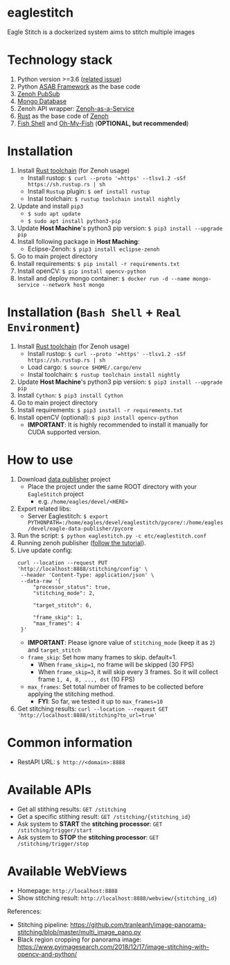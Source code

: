 # eaglestitch
Eagle Stitch is a dockerized system aims to stitch multiple images

# Technology stack
1. Python version >=3.6 ([related issue](https://github.com/eclipse-zenoh/zenoh-python/commit/0e9b37780730b13b827e949e941922f53e5626b4))
2. Python [ASAB Framework](https://github.com/TeskaLabs/asab) as the base code
3. [Zenoh PubSub](http://zenoh.io/)
4. [Mongo Database](https://www.mongodb.com/)
5. Zenoh API wrapper: [Zenoh-as-a-Service](https://github.com/ardihikaru/zenoh-as-a-service)
6. [Rust](https://www.rust-lang.org/) as the base code of [Zenoh](http://zenoh.io/)
7. [Fish Shell](https://github.com/fish-shell/fish-shell) 
    and [Oh-My-Fish](https://github.com/oh-my-fish/oh-my-fish) (**OPTIONAL, but recommended**)

# Installation
1. Install [Rust toolchain](https://rustup.rs/) (for Zenoh usage)
    - Install rustop: `$ curl --proto '=https' --tlsv1.2 -sSf https://sh.rustup.rs | sh`
    - Install `Rustup` plugin:
        `$ omf install rustup`
    - Instal toolchain: `$ rustup toolchain install nightly`
2. Update and install `pip3`
    - `$ sudo apt update`
    - `$ sudo apt install python3-pip`
3. Update **Host Machine**'s python3 pip version: `$ pip3 install --upgrade pip`
4. Install following package in **Host Maching**:
    - Eclipse-Zenoh: `$ pip3 install eclipse-zenoh`
5. Go to main project directory
6. Install requirements: `$ pip install -r requirements.txt`
7. Install openCV: `$ pip install opencv-python`
8. Install and deploy mongo container: `$ docker run -d --name mongo-service --network host mongo`

# Installation (`Bash Shell` + `Real Environment`)
1. Install [Rust toolchain](https://rustup.rs/) (for Zenoh usage)
    - Install rustop: `$ curl --proto '=https' --tlsv1.2 -sSf https://sh.rustup.rs | sh`
    - Load cargo: `$ source $HOME/.cargo/env`
    - Instal toolchain: `$ rustup toolchain install nightly`
2. Update **Host Machine**'s python3 pip version: `$ pip3 install --upgrade pip`
3. Install `Cython`: `$ pip3 install Cython`
4. Go to main project directory
5. Install requirements: `$ pip3 install -r requirements.txt`
6. Install openCV (optional): `$ pip3 install opencv-python`
    - **IMPORTANT**: It is highly recommended to install it manually for CUDA supported version.

# How to use
1. Download [data publisher](https://github.com/ardihikaru/eagle-data-publisher) project
    - Place the project under the same ROOT directory with your `EagleStitch` project
        - e.g. `/home/eagles/devel/<HERE>`
2. Export related libs: 
    - Server Eaglestitch: `$ export PYTHONPATH=:/home/eagles/devel/eaglestitch/pycore/:/home/eagles/devel/eagle-data-publisher/pycore`
3. Run the script: `$ python eaglestitch.py -c etc/eaglestitch.conf`
4. Running zenoh publisher ([follow the tutorial](https://github.com/ardihikaru/eagle-data-publisher/blob/main/README.md)).
5. Live update config:
   ``` 
   curl --location --request PUT 'http://localhost:8888/stitching/config' \
    --header 'Content-Type: application/json' \
    --data-raw '{
        "processor_status": true,
        "stitching_mode": 2,
        
        "target_stitch": 6,
    
        "frame_skip": 1,
        "max_frames": 4
    }' 
   ```
    - **IMPORTANT**: Please ignore value of `stitching_mode` (keep it as `2`) and `target_stitch`
    - `frame_skip`: Set how many frames to skip. default=1.
        - When `frame_skip=1`, no frame will be skipped (30 FPS)
        - When `frame_skip=3`, it will skip every 3 frames. So it will collect frame `1, 4, 8, ..., dst` (10 FPS)
    - `max_frames`: Set total number of frames to be collected before applying the stitching method.
        - **FYI**: So far, we tested it up to `max_frames=10`
6. Get stitching results: `curl --location --request GET 'http://localhost:8888/stitching?to_url=true'`


# Common information
- RestAPI URL: `$ http://<domain>:8888`

# Available APIs
- Get all stithing results: `GET /stitching`
- Get a specific stithing result: `GET /stitching/{stitching_id}`
- Ask system to **START** the **stitching processor**: `GET /stitching/trigger/start`
- Ask system to **STOP** the **stitching processor**: `GET /stitching/trigger/stop`

# Available WebViews
- Homepage: `http://localhost:8888`
- Show stitching result: `http://localhost:8888/webview/{stitching_id}`

References:
 - Stitching pipeline: https://github.com/tranleanh/image-panorama-stitching/blob/master/multi_image_pano.py
 - Black region cropping for panorama image: https://www.pyimagesearch.com/2018/12/17/image-stitching-with-opencv-and-python/
